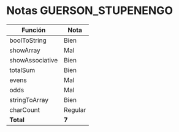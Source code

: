 # Notas GUERSON_STUPENENGO

| Función         | Nota    |
| --------------- | ------- |
| boolToString    | Bien    |
| showArray       | Mal     |
| showAssociative | Bien    |
| totalSum        | Bien    |
| evens           | Mal     |
| odds            | Mal     |
| stringToArray   | Bien    |
| charCount       | Regular |
| **Total**       | **7**   |
